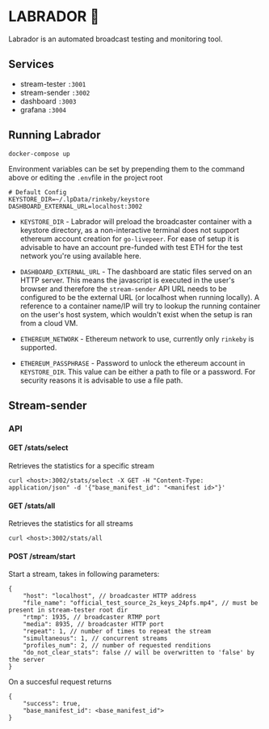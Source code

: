 # LABRADOR :dog:

Labrador is an automated broadcast testing and monitoring tool.

## Services
* stream-tester `:3001`
* stream-sender `:3002`
* dashboard `:3003` 
* grafana `:3004`

## Running Labrador

```
docker-compose up
```

Environment variables can be set by prepending them to the command above or editing the `.env`file in the project root

```
# Default Config
KEYSTORE_DIR=~/.lpData/rinkeby/keystore
DASHBOARD_EXTERNAL_URL=localhost:3002
```

- `KEYSTORE_DIR` - Labrador will preload the broadcaster container with a keystore directory, as a non-interactive terminal does not support ethereum account creation for `go-livepeer`. For ease of setup it is advisable to have an account pre-funded with test ETH for the test network you're using available here.

- `DASHBOARD_EXTERNAL_URL` - The dashboard are static files served on an HTTP server. This means the javascript is executed in the user's browser and therefore the `stream-sender` API URL needs to be configured to be the external URL (or localhost when running locally). A reference to a container name/IP will try to lookup the running container on the user's host system, which wouldn't exist when the setup is ran from a cloud VM. 

- `ETHEREUM_NETWORK` - Ethereum network to use, currently only `rinkeby` is supported.

- `ETHEREUM_PASSPHRASE` - Password to unlock the ethereum account in `KEYSTORE_DIR`. This value can be either a path to file or a password. For security reasons it is advisable to use a file path.

## Stream-sender

### API

#### GET /stats/select

Retrieves the statistics for a specific stream 

```
curl <host>:3002/stats/select -X GET -H "Content-Type: application/json" -d '{"base_manifest_id": "<manifest id>"}'
```

#### GET /stats/all

Retrieves the statistics for all streams

```
curl <host>:3002/stats/all
```

#### POST /stream/start

Start a stream, takes in following parameters:

```
{
    "host": "localhost", // broadcaster HTTP address
    "file_name": "official_test_source_2s_keys_24pfs.mp4", // must be present in stream-tester root dir
    "rtmp": 1935, // broadcaster RTMP port
    "media": 8935, // broadcaster HTTP port
    "repeat": 1, // number of times to repeat the stream
    "simultaneous": 1, // concurrent streams
    "profiles_num": 2, // number of requested renditions
    "do_not_clear_stats": false // will be overwritten to 'false' by the server
}
```

On a succesful request returns 

```
{
    "success": true,
    "base_manifest_id": <base_manifest_id">
}
```
